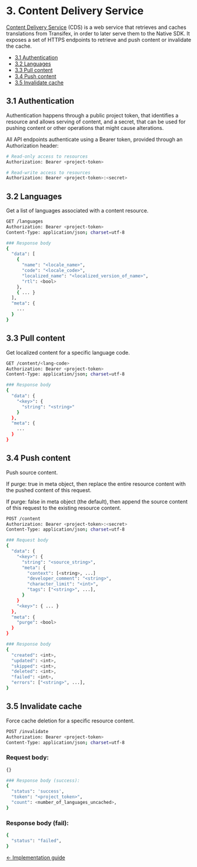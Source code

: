 # 3. Content Delivery Service

[Content Delivery Service](https://docs.transifex.com/transifex-native-sdk-overview/hosting-translations) (CDS) is a web service that retrieves and caches translations from Transifex, in order to later serve them to the Native SDK. It exposes a set of HTTPS endpoints to retrieve and push content or invalidate the cache.

* [3.1 Authentication](#31-authentication)
* [3.2 Languages](#32-languages)
* [3.3 Pull content](#33-pull-content)
* [3.4 Push content](#34-push-content)
* [3.5 Invalidate cache](#35-invalidate-cache)

## 3.1 Authentication

Authentication happens through a public project token, that identifies a resource and allows serving of content, and a secret, that can be used for pushing content or other operations that might cause alterations.

All API endpoints authenticate using a Bearer token, provided through an Authorization header:

```bash
# Read-only access to resources
Authorization: Bearer <project-token>

# Read-write access to resources
Authorization: Bearer <project-token>:<secret>
```

## 3.2 Languages

Get a list of languages associated with a content resource.

```bash
GET /languages
Authorization: Bearer <project-token>
Content-Type: application/json; charset=utf-8
```

```bash
### Response body
{
  "data": [
    {
      "name": "<locale_name>",
      "code": "<locale_code>",
      "localized_name": "<localized_version_of_name>",
      "rtl": <bool>
    },
    { ... }
  ],
  "meta": {
    ...
  }
}
```

## 3.3 Pull content

Get localized content for a specific language code.

```bash
GET /content/<lang-code>
Authorization: Bearer <project-token>
Content-Type: application/json; charset=utf-8
```

```bash
### Response body
{
  "data": {
    "<key>": {
      "string": "<string>"
    }
  },
  "meta": {
    ...
  }
}
```

## 3.4 Push content

Push source content.

If purge: true in meta object, then replace the entire resource content with the pushed content of this request.

If purge: false in meta object (the default), then append the source content of this request to the existing resource content.

```bash
POST /content
Authorization: Bearer <project-token>:<secret>
Content-Type: application/json; charset=utf-8
```

```bash
### Request body
{
  "data": {
    "<key>": {
      "string": "<source_string>",
      "meta": {
        "context": [<string>, ...]
        "developer_comment": "<string>",
        "character_limit": "<int>",
        "tags": ["<string>", ...],
      }
    }
    "<key>": { ... }
  },
  "meta": {
    "purge": <bool>
  }
}
```

```bash
### Response body
{
  "created": <int>,
  "updated": <int>,
  "skipped": <int>,
  "deleted": <int>,
  "failed": <int>,
  "errors": ["<string>", ...],
}
```

## 3.5 Invalidate cache

Force cache deletion for a specific resource content.

```bash
POST /invalidate
Authorization: Bearer <project-token>
Content-Type: application/json; charset=utf-8
```

### Request body:
```bash
{}
```

```bash
### Response body (success):
{
  "status": 'success',
  "token": "<project_token>",
  "count": <number_of_languages_uncached>,
}
```

### Response body (fail):
```bash
{
  "status": "failed",
}
```

<div class="article-links">
    <a href="implementation_guide.html">← Implementation guide</a>
</div>
